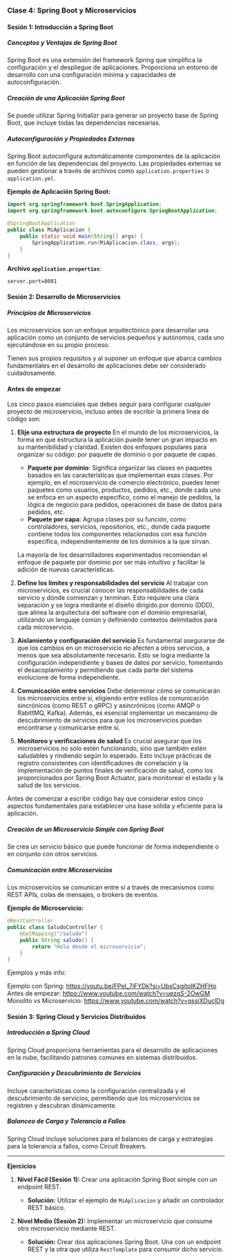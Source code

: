 ### Clase 4: Spring Boot y Microservicios

#### Sesión 1: Introducción a Spring Boot

##### Conceptos y Ventajas de Spring Boot
Spring Boot es una extensión del framework Spring que simplifica la configuración y el despliegue de aplicaciones. Proporciona un entorno de desarrollo con una configuración mínima y capacidades de autoconfiguración.

##### Creación de una Aplicación Spring Boot
Se puede utilizar Spring Initializr para generar un proyecto base de Spring Boot, que incluye todas las dependencias necesarias.

##### Autoconfiguración y Propiedades Externas
Spring Boot autoconfigura automáticamente componentes de la aplicación en función de las dependencias del proyecto. Las propiedades externas se pueden gestionar a través de archivos como `application.properties` o `application.yml`.

**Ejemplo de Aplicación Spring Boot:**

```java
import org.springframework.boot.SpringApplication;
import org.springframework.boot.autoconfigure.SpringBootApplication;

@SpringBootApplication
public class MiAplicacion {
    public static void main(String[] args) {
        SpringApplication.run(MiAplicacion.class, args);
    }
}
```

**Archivo `application.properties`**:

```properties
server.port=8081
```

#### Sesión 2: Desarrollo de Microservicios

##### Principios de Microservicios
Los microservicios son un enfoque arquitectónico para desarrollar una aplicación como un conjunto de servicios pequeños y autónomos, cada uno ejecutándose en su propio proceso.

Tienen sus propios requisitos y al suponer un enfoque que abarca cambios fundamentales en el desarrollo de aplicaciones debe ser considerado cuidadosamente.

#### Antes de empezar

Los cinco pasos esenciales que debes seguir para configurar cualquier proyecto de microservicio, incluso antes de escribir la primera línea de código son:

1. **Elije una estructura de proyecto**
   En el mundo de los microservicios, la forma en que estructura la aplicación puede tener un gran impacto en su mantenibilidad y claridad. Existen dos enfoques populares para organizar su código: por paquete de dominio o por paquete de capas.

   - **Paquete por dominio**: Significa organizar las clases en paquetes basados en las características que implementan esas clases. Por ejemplo, en el microservicio de comercio electrónico, puedes tener paquetes como usuarios, productos, pedidos, etc., donde cada uno se enfoca en un aspecto específico, como el manejo de pedidos, la lógica de negocio para pedidos, operaciones de base de datos para pedidos, etc.
   - **Paquete por capa**: Agrupa clases por su función, como controladores, servicios, repositorios, etc., donde cada paquete contiene todos los componentes relacionados con esa función específica, independientemente de los dominios a la que sirvan.

   La mayoría de los desarrolladores experimentados recomiendan el enfoque de paquete por dominio por ser más intuitivo y facilitar la adición de nuevas características. 

2. **Define los límites y responsabilidades del servicio**
   Al trabajar con microservicios, es crucial conocer las responsabilidades de cada servicio y dónde comienzan y terminan. Esto requiere una clara separación y se logra mediante el diseño dirigido por dominio (DDD), que alinea la arquitectura del software con el dominio empresarial, utilizando un lenguaje común y definiendo contextos delimitados para cada microservicio.

3. **Aislamiento y configuración del servicio**
   Es fundamental asegurarse de que los cambios en un microservicio no afecten a otros servicios, a menos que sea absolutamente necesario. Esto se logra mediante la configuración independiente y bases de datos por servicio, fomentando el desacoplamiento y permitiendo que cada parte del sistema evolucione de forma independiente.

4. **Comunicación entre servicios**
   Debe determinar cómo se comunicarán los microservicios entre sí, eligiendo entre estilos de comunicación sincrónicos (como REST o gRPC) y asincrónicos (como AMQP o RabittMQ,  Kafka). Además, es esencial implementar un mecanismo de descubrimiento de servicios para que los microservicios puedan encontrarse y comunicarse entre sí.

5. **Monitoreo y verificaciones de salud**
   Es crucial asegurar que los microservicios no solo estén funcionando, sino que también estén saludables y rindiendo según lo esperado. Esto incluye prácticas de registro consistentes con identificadores de correlación y la implementación de puntos finales de verificación de salud, como los proporcionados por Spring Boot Actuator, para monitorear el estado y la salud de los servicios.

Antes de comenzar a escribir código hay que considerar estos cinco aspectos fundamentales para establecer una base sólida y eficiente para la aplicación.


##### Creación de un Microservicio Simple con Spring Boot
Se crea un servicio básico que puede funcionar de forma independiente o en conjunto con otros servicios.

##### Comunicación entre Microservicios
Los microservicios se comunican entre sí a través de mecanismos como REST APIs, colas de mensajes, o brokers de eventos.

**Ejemplo de Microservicio:**

```java
@RestController
public class SaludoController {
    @GetMapping("/saludo")
    public String saludo() {
        return "Hola desde el microservicio";
    }
}

```


Ejemplos y más info:

Ejemplo con Spring: https://youtu.be/FPeI_7iFYDk?si=UbsCsgjtoIKZHFHo
Antes de empezar: https://www.youtube.com/watch?v=uezqS-2OwGM
Monolito vs Microservicio:  https://www.youtube.com/watch?v=qssiXDuclDg


#### Sesión 3: Spring Cloud y Servicios Distribuidos

##### Introducción a Spring Cloud
Spring Cloud proporciona herramientas para el desarrollo de aplicaciones en la nube, facilitando patrones comunes en sistemas distribuidos.

##### Configuración y Descubrimiento de Servicios
Incluye características como la configuración centralizada y el descubrimiento de servicios, permitiendo que los microservicios se registren y descubran dinámicamente.

##### Balanceo de Carga y Tolerancia a Fallos
Spring Cloud incluye soluciones para el balanceo de carga y estrategias para la tolerancia a fallos, como Circuit Breakers.

---

**Ejercicios**

1. **Nivel Fácil (Sesión 1):** Crear una aplicación Spring Boot simple con un endpoint REST.
   - **Solución:** Utilizar el ejemplo de `MiAplicacion` y añadir un controlador REST básico.

2. **Nivel Medio (Sesión 2):** Implementar un microservicio que consume otro microservicio mediante REST.
   - **Solución:** Crear dos aplicaciones Spring Boot. Una con un endpoint REST y la otra que utiliza `RestTemplate` para consumir dicho servicio.

